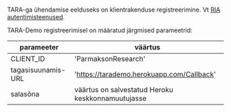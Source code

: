 ###

TARA-ga ühendamise eelduseks on klientrakenduse registreerimine. Vt [RIA autentimisteenused](https://www.ria.ee/et/riigi-infosusteem/eid/partnerile.html#tara).

TARA-Demo registreerimisel on määratud järgmised parameetrid:

parameeter | väärtus
-----------|---------
CLIENT_ID  | 'ParmaksonResearch'
tagasisuunamis-URL | 'https://tarademo.herokuapp.com/Callback'
salasõna | väärtus on salvestatud Heroku keskkonnamuutujasse

